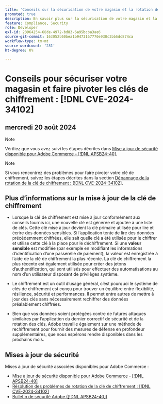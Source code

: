 ```yaml
---
title: 'Conseils sur la sécurisation de votre magasin et la rotation des clés de chiffrement : [!DNL CVE-2024-34102]'
promoted: true
description: En savoir plus sur la sécurisation de votre magasin et la rotation des clés de chiffrement concernant  [!DNL CVE-2024-34102].
feature: Compliance, Security
role: Developer
exl-id: 23964254-68de-4972-bd83-6a95bcba3ae6
source-git-commit: 163052b50bea1b9473167770e930c2bb6dc874ca
workflow-type: tm+mt
source-wordcount: '281'
ht-degree: 0%

---
```


# Conseils pour sécuriser votre magasin et faire pivoter les clés de chiffrement : [!DNL CVE-2024-34102]

## mercredi 20 août 2024

>[!NOTE]
>
>Vérifiez que vous avez suivi les étapes décrites dans [ Mise à jour de sécurité disponible pour Adobe Commerce - [!DNL APSB24-40]](https://experienceleague.adobe.com/fr/docs/experience-cloud-kcs/kbarticles/ka-27136).

>[!NOTE]
>
>Si vous rencontrez des problèmes pour faire pivoter votre clé de chiffrement, suivez les étapes décrites dans la section [Dépannage de la rotation de la clé de chiffrement : [!DNL CVE-2024-34102]](https://experienceleague.adobe.com/fr/docs/experience-cloud-kcs/kbarticles/ka-27134).

## Plus d’informations sur la mise à jour de la clé de chiffrement

* Lorsque la clé de chiffrement est mise à jour conformément aux conseils fournis ici, une nouvelle clé est générée et ajoutée à une liste de clés. Cette clé mise à jour devient la clé primaire utilisée pour lire et écrire des données sensibles. Si l’application tente de lire des données précédemment chiffrées, elle sait quelle clé a été utilisée pour le chiffrer et utilise cette clé à la place pour le déchiffrement. Si une **valeur sensible** est modifiée (par exemple en modifiant les informations d’identification d’une passerelle de paiement), la valeur est enregistrée à l’aide de la clé de chiffrement la plus récente. La clé de chiffrement la plus récente est également utilisée pour créer des jetons d’authentification, qui sont utilisés pour effectuer des automatisations au nom d’un utilisateur disposant de privilèges système.

* Le chiffrement est un outil d’usage général, c’est pourquoi le système de clés de chiffrement est conçu pour trouver un équilibre entre flexibilité, résilience, sécurité et performances. Il permet entre autres de mettre à jour des clés sans nécessairement rechiffrer des données préalablement chiffrées.

* Bien que vos données soient protégées contre de futures attaques similaires par l’application du dernier correctif de sécurité et de la rotation des clés, Adobe travaille également sur une méthode de rechiffrement pour fournir des mesures de défense en profondeur supplémentaires, que nous espérons rendre disponibles dans les prochains mois.

## Mises à jour de sécurité

Mises à jour de sécurité associées disponibles pour Adobe Commerce :

* [Mise à jour de sécurité disponible pour Adobe Commerce - [!DNL APSB24-40]](https://experienceleague.adobe.com/fr/docs/experience-cloud-kcs/kbarticles/ka-27136)
* [Résolution des problèmes de rotation de la clé de chiffrement : [!DNL CVE-2024-34102]](https://experienceleague.adobe.com/fr/docs/experience-cloud-kcs/kbarticles/ka-27134)
* [Bulletin de sécurité Adobe ([!DNL APSB24-40])](https://helpx.adobe.com/fr/security/products/magento/apsb24-40.html)
